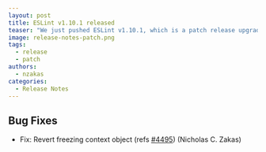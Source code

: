 ```yaml
---
layout: post
title: ESLint v1.10.1 released
teaser: "We just pushed ESLint v1.10.1, which is a patch release upgrade of ESLint. This release  and fixes several bugs found in the previous release."
image: release-notes-patch.png
tags:
  - release
  - patch
authors:
  - nzakas
categories:
  - Release Notes
---
```


## Bug Fixes


* Fix: Revert freezing context object (refs [#4495](https://github.com/eslint/eslint/issues/4495)) (Nicholas C. Zakas)

